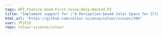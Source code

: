 ```yaml
---
tags: API,Feature,Good-First-Issue,Help-Wanted,P2
title: "Implement support for \"A Perception-based Color Space for Illumination-invariant Image Processing\"."
html_url: "https://github.com/colour-science/colour/issues/396"
user: TFiFiE
repo: colour-science/colour
---
```


